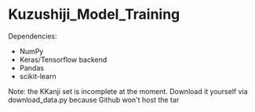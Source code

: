 # Kuzushiji_Model_Training
Dependencies:
- NumPy
- Keras/Tensorflow backend
- Pandas
- scikit-learn

Note: the KKanji set is incomplete at the moment. Download it yourself via download_data.py because Github won't host the tar
